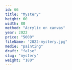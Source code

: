```yaml
---
id: 66
title: "Mystery"
height: 60
width: 80
method: "Acrylic on canvas"
year: 2022
price: "5000"
fileName: "2022-mystery.jpg"
medie: "painting"
draft: "false"
slug: "mystery"
weight: "180"
---
```

